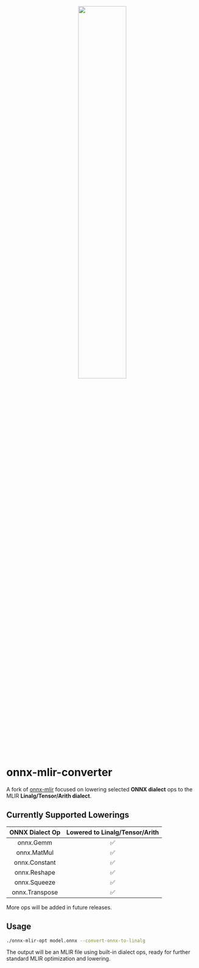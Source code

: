 <!--- SPDX-License-Identifier: Apache-2.0 -->
<p align="center"><img width="50%" src="docs/logo/onnx-mlir-1280x640.png" /></p>

# onnx-mlir-converter

A fork of [onnx-mlir](https://github.com/onnx/onnx-mlir) focused on lowering selected **ONNX dialect** ops to the MLIR **Linalg/Tensor/Arith dialect**.

## Currently Supported Lowerings

| ONNX Dialect Op | Lowered to Linalg/Tensor/Arith |
| :-------------: | :---------------: |
|    onnx.Gemm    |         ✅         |
|   onnx.MatMul   |         ✅         |
|  onnx.Constant  |         ✅         |
|   onnx.Reshape  |         ✅         |
|   onnx.Squeeze  |         ✅         |
|  onnx.Transpose |         ✅         |

More ops will be added in future releases.

## Usage

```sh
./onnx-mlir-opt model.onnx --convert-onnx-to-linalg
```

The output will be an MLIR file using built-in dialect ops, ready for further standard MLIR optimization and lowering.


